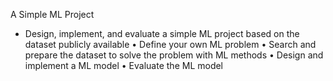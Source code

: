 A Simple ML Project

- Design, implement, and evaluate a simple ML project based on the dataset publicly available
 • Define your own ML problem
 • Search and prepare the dataset to solve the problem with ML methods
 • Design and implement a ML model
 • Evaluate the ML model
